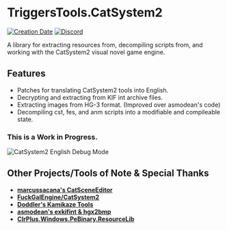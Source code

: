# TriggersTools.CatSystem2

[![Creation Date](https://img.shields.io/badge/created-february%202019-A642FF.svg?style=flat)](https://github.com/trigger-death/TriggersTools.CatSystem2/commit/b5a6288423842d3289f9770d0294d01b105348be)
[![Discord](https://img.shields.io/discord/436949335947870238.svg?style=flat&logo=discord&label=chat&colorB=7389DC&link=https://discord.gg/vB7jUbY)](https://discord.gg/vB7jUbY)

A library for extracting resources from, decompiling scripts from, and working with the CatSystem2 visual novel game engine.

## Features

* Patches for translating CatSystem2 tools into English.
* Decrypting and extracting from KIF int archive files.
* Extracting images from HG-3 format. (Improved over asmodean's code)
* Decompiling cst, fes, and anm scripts into a modifiable and compileable state.

### This is a Work in Progress.

![CatSystem2 English Debug Mode](https://i.imgur.com/r8g2vqJ.png)

## Other Projects/Tools of Note & Special Thanks

* **[marcussacana's CatSceneEditor](https://github.com/marcussacana/CatSceneEditor)**
* **[FuckGalEngine/CatSystem2](https://github.com/Inori/FuckGalEngine/tree/master/CatSystem2)**
* **[Doddler's Kamikaze Tools](http://www.doddlercon.com/main/?p=120)**
* **[asmodean's exkifint & hgx2bmp](http://asmodean.reverse.net/pages/exkifint.html)**
* **[ClrPlus.Windows.PeBinary.ResourceLib](https://github.com/perpetual-motion/clrplus/tree/master/Windows.PeBinary/ResourceLib)**
